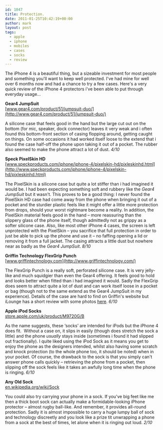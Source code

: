 ```yaml
---
id: 1047
title: Protection.
date: 2011-01-25T10:42:19+00:00
author: mark
layout: post
tags:
  - apple
  - iphone
  - mobiles
  - cases
  - socks
  - review
---
```

The iPhone 4 is a beautiful thing, but a sizeable investment for most people and something you'll want to keep well protected. I've had mine for well over 6 months now and had a chance to try a few cases. Here's a very quick review of the iPhone 4 protectors i've been able to put through everyday usage&#8230;

**Gear4 JumpSuit**  
[www.gear4.com/product/51/jumpsuit-duo/](http://www.gear4.com/product/51/jumpsuit-duo/)

A silicone case that feels good in the hand but the large cut out on the bottom (for mic, speaker, dock connector) leaves it very weak and i often found this bottom-front section of casing flopping around, getting caught on things. On some occasions it had worked itself loose to the extend that i found the case half-off the phone upon taking it out of a pocket. The rubber also seemed to make the phone attract a lot of dust. _4/10_

**Speck PixelSkin HD**  
[www.speckproducts.com/iphone/iphone-4/pixelskin-hd/pixleskinhd.html](http://www.speckproducts.com/iphone/iphone-4/pixelskin-hd/pixleskinhd.html)

The PixelSkin is a silicone case but quite a lot stiffer than i had imagined it would be. I had been expecting something soft and rubbery like the _Gear4 JumpSuit_ but it wasn't. This proves to be a good thing: I never found the PixelSkin HD case had come away from the phone when bringing it out of a pocket and the sturdier plastic feels like it might offer a little more protection from drops, should your worst nightmare become a reality. In addition, the PixelSkin material feels good in the hand &#8211; more reassuring than the slippery glass of the phone itself, though admittedly not as grippy as a softer silicone case. Also, like most other iPhone 4 cases, the screen is left unprotected with the PixelSkin &#8211; you sacrifice that full protection in order to just be able to pick up the phone and use it &#8211; no faffing opening a lid or removing it from a full jacket. The casing attracts a little dust but nowhere near as badly as the _Gear4 JumpSuit_. _8/10_

**Griffin Technology FlexGrip Punch**  
[www.griffintechnology.com](http://www.griffintechnology.com/)

The FlexGrip Punch is a really soft, perforated silicone case. It is very jelly-like and much squidgier than even the Gear4 offering. It feels good to hold and looks better when fitted than i had imagined it would. Sadly the FlexGrip does seem to attract quite a lot of dust and can work itself loose in a pocket or bag (though not to the same extend as the Gear4 JumpSuit in my experience). Details of the case are hard to find on Griffin's website but iLounge has a short review with some photos [here](http://www.ilounge.com/index.php/reviews/entry/griffin-perforated-silicone-case-flexgrip-punch-for-iphone-4/). _6/10_

**Apple iPod Socks**  
[store.apple.com/uk/product/M9720G/B](http://store.apple.com/uk/product/M9720G/B)

As the name suggests, these &#8216;socks&#8217; are intended for iPods but the iPhone 4 does fit.  Without a case on, it slips in easily (though does stretch the sock a little) and the phone _usually_ stays inside (sometimes i found it had slipped out fractionally). I quite liked using the iPod Sock as it means you get to enjoy the phone as the designers intended, whilst also having some scratch and knock protection (to the whole phone too, it should be noted) when in your pocket. Of course, the drawback to the sock is that you simply can't answer phone calls quickly &#8211; retrieving the phone from a pocket, then slipping off the sock feels like it takes an awfully long time when the phone is ringing. _6/10_

**Any Old Sock**  
[en.wikipedia.org/wiki/Sock](http://en.wikipedia.org/wiki/Sock)

You could also try carrying your phone in a sock. If you've big feet like me then a thick boot sock can actually make a formidable-looking iPhone protector &#8211; almost rugby ball-like. And remember, it provides all-round protection. Sadly it is almost impossible to carry a huge lumpy ball of sock and technology discreetly and you look like a prize tit unwrapping a phone from a sock at the best of times, let alone when it is ringing out loud. _2/10_
